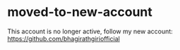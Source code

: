 # moved-to-new-account
This account is no longer active, follow my new account: https://github.com/bhagirathgiriofficial
